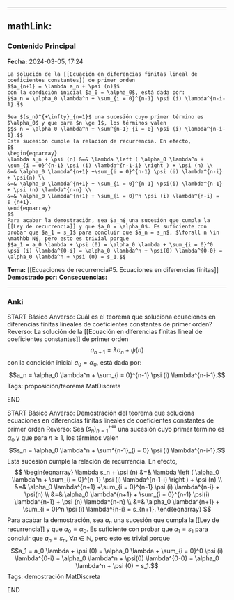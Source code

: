 
---
mathLink:
---
### Contenido Principal

**Fecha:** 2024-03-05, 17:24

```ad-theorem
La solución de la [[Ecuación en diferencias finitas lineal de coeficientes constantes]] de primer orden
$$a_{n+1} = \lambda a_n + \psi (n)$$
con la condición inicial $a_0 = \alpha_0$, está dada por:
$$a_n = \alpha_0 \lambda^n + \sum_{i = 0}^{n-1} \psi (i) \lambda^{n-i-1}.$$
```


```ad-proof
Sea $(s_n)^{+\infty}_{n=1}$ una sucesión cuyo primer término es $\alpha_0$ y que para $n \ge 1$, los términos valen
$$s_n = \alpha_0 \lambda^n + \sum^{n-1}_{i = 0} \psi (i) \lambda^{n-i-1}.$$
Esta sucesión cumple la relación de recurrencia. En efecto,
$$
\begin{eqnarray}
\lambda s_n + \psi (n) &=& \lambda \left ( \alpha_0 \lambda^n + \sum_{i = 0}^{n-1} \psi (i) \lambda^{n-1-i} \right ) + \psi (n) \\
&=& \alpha_0 \lambda^{n+1} +\sum_{i = 0}^{n-1} \psi (i) \lambda^{n-i} + \psi(n) \\
&=& \alpha_0 \lambda^{n+1} + \sum_{i = 0}^{n-1} \psi(i) \lambda^{n-1} + \psi (n) \lambda^{n-n} \\
&=& \alpha_0 \lambda^{n+1} + \sum_{i = 0}^n \psi (i) \lambda^{n-i} = s_{n+1}.
\end{eqnarray}
$$
Para acabar la demostración, sea $a_n$ una sucesión que cumpla la [[Ley de recurrencia]] y que $a_0 = \alpha_0$. Es suficiente con probar que $a_1 = s_1$ para concluir que $a_n = s_n$, $\forall n \in \mathbb N$, pero esto es trivial porque
$$a_1 = a_0 \lambda + \psi (0) = \alpha_0 \lambda + \sum_{i = 0}^0 \psi (i) \lambda^{0-i} = \alpha_0 \lambda^n + \psi(0) \lambda^{0-0} = \alpha_0 \lambda^n + \psi (0) = s_1.$$
```


**Tema:** [[Ecuaciones de recurrencia#5. Ecuaciones en diferencias finitas]]
**Demostrado por:**
**Consecuencias:**

---
### Anki

START
Básico
Anverso: Cuál es el teorema que soluciona ecuaciones en diferencias finitas lineales de coeficientes constantes de primer orden?
Reverso: La solución de la [[Ecuación en diferencias finitas lineal de coeficientes constantes]] de primer orden
$$a_{n+1} = \lambda a_n + \psi (n)$$
con la condición inicial $a_0 = \alpha_0$, está dada por:
$$a_n = \alpha_0 \lambda^n + \sum_{i = 0}^{n-1} \psi (i) \lambda^{n-i-1}.$$
Tags: proposición/teorema MatDiscreta
<!--ID: 1709746655855-->
END

START
Básico
Anverso: Demostración del teorema que soluciona ecuaciones en diferencias finitas lineales de coeficientes constantes de primer orden
Reverso: Sea $(s_n)^{+\infty}_{n=1}$ una sucesión cuyo primer término es $\alpha_0$ y que para $n \ge 1$, los términos valen
$$s_n = \alpha_0 \lambda^n + \sum^{n-1}_{i = 0} \psi (i) \lambda^{n-i-1}.$$
Esta sucesión cumple la relación de recurrencia. En efecto,
$$
\begin{eqnarray}
\lambda s_n + \psi (n) &=& \lambda \left ( \alpha_0 \lambda^n + \sum_{i = 0}^{n-1} \psi (i) \lambda^{n-1-i} \right ) + \psi (n) \\
&=& \alpha_0 \lambda^{n+1} +\sum_{i = 0}^{n-1} \psi (i) \lambda^{n-i} + \psi(n) \\
&=& \alpha_0 \lambda^{n+1} + \sum_{i = 0}^{n-1} \psi(i) \lambda^{n-1} + \psi (n) \lambda^{n-n} \\
&=& \alpha_0 \lambda^{n+1} + \sum_{i = 0}^n \psi (i) \lambda^{n-i} = s_{n+1}.
\end{eqnarray}
$$
Para acabar la demostración, sea $a_n$ una sucesión que cumpla la [[Ley de recurrencia]] y que $a_0 = \alpha_0$. Es suficiente con probar que $a_1 = s_1$ para concluir que $a_n = s_n$, $\forall n \in \mathbb N$, pero esto es trivial porque
$$a_1 = a_0 \lambda + \psi (0) = \alpha_0 \lambda + \sum_{i = 0}^0 \psi (i) \lambda^{0-i} = \alpha_0 \lambda^n + \psi(0) \lambda^{0-0} = \alpha_0 \lambda^n + \psi (0) = s_1.$$
Tags: demostración MatDiscreta
<!--ID: 1709746655861-->
END